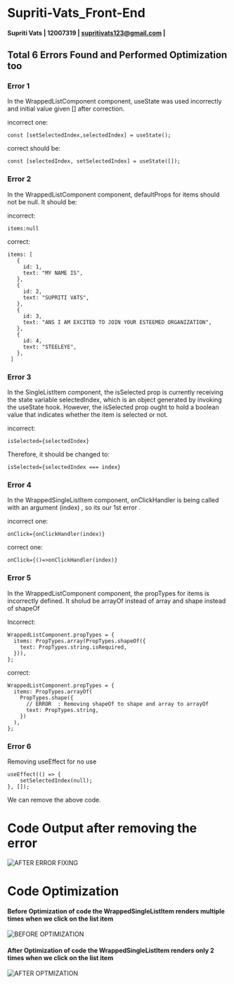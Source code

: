 # Supriti-Vats_Front-End

#### Supriti Vats | 12007319 | supritivats123@gmail.com |

## Total 6 Errors Found and Performed Optimization too


### Error 1

In the WrappedListComponent component, useState was used incorrectly and initial value given [] after correction.

incorrect one:

```
const [setSelectedIndex,selectedIndex] = useState();

```


correct should be:

```
const [selectedIndex, setSelectedIndex] = useState([]);
```

### Error 2
In the WrappedListComponent component, defaultProps for items should not be null. It should be:

incorrect:

```
items:null
```

correct: 

 ```
items: [                    
    {
      id: 1,
      text: "MY NAME IS",
    },
    {
      id: 2,
      text: "SUPRITI VATS",
    },
    {
      id: 3,
      text: "ANS I AM EXCITED TO JOIN YOUR ESTEEMED ORGANIZATION",
    },
    {
      id: 4,
      text: "STEELEYE",
    },
  ]
 ```


### Error 3

In the SingleListItem component, the isSelected prop is currently receiving the state variable selectedIndex, which is an object generated by invoking the useState hook. However, the isSelected prop ought to hold a boolean value that indicates whether the item is selected or not. 

incorrect:

```
isSelected={selectedIndex}
```

Therefore, it should be changed to:

```
isSelected={selectedIndex === index}
```

### Error 4

In the WrappedSingleListItem component, onClickHandler is being called with an argument (index) , so its our 1st error . 

incorrect one:

```
onClick={onClickHandler(index)}

```

correct one:

```
onClick={()=>onClickHandler(index)}
```


### Error 5

In the WrappedListComponent component, the propTypes for items is incorrectly defined. It sholud be arrayOf instead of array and shape instead of shapeOf

Incorrect:

```
WrappedListComponent.propTypes = {
  items: PropTypes.array(PropTypes.shapeOf({
    text: PropTypes.string.isRequired,
  })),
};
```


correct:

```
WrappedListComponent.propTypes = {
  items: PropTypes.arrayOf(
    PropTypes.shape({
      // ERROR  : Removing shapeOf to shape and array to arrayOf
      text: PropTypes.string,
    })
  ),
};
```



### Error 6

Removing useEffect for no use

```
useEffect(() => {
    setSelectedIndex(null);
}, []);
```

We can remove the above code.

 
# Code Output after removing the error

![AFTER ERROR FIXING](https://user-images.githubusercontent.com/97901522/233856290-2670eb71-f586-4edc-a8fc-96707a0afd62.png)



# Code Optimization

#### Before Optimization of code the WrappedSingleListItem renders multiple times when we click on the list item

![BEFORE OPTIMIZATION](https://user-images.githubusercontent.com/97901522/233856355-bf4ca13a-9ec7-4858-82b3-7fdbcaa698ea.png)



#### After Optimization of code the WrappedSingleListItem renders only 2 times when we click on the list item

![AFTER OPTMIZATION](https://user-images.githubusercontent.com/97901522/233856470-4b5e0420-8b48-407f-9288-2b6bfbdc0263.png)





